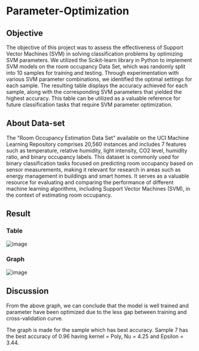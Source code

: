 # Parameter-Optimization
## Objective
The objective of this project was to assess the effectiveness of Support Vector Machines (SVM) in solving classification problems by optimizing SVM parameters. We utilized the Scikit-learn library in Python to implement SVM models on the room occupancy Data Set, which was randomly split into 10 samples for training and testing. Through experimentation with various SVM parameter combinations, we identified the optimal settings for each sample. The resulting table displays the accuracy achieved for each sample, along with the corresponding SVM parameters that yielded the highest accuracy. This table can be utilized as a valuable reference for future classification tasks that require SVM parameter optimization.

## About Data-set
The "Room Occupancy Estimation Data Set" available on the UCI Machine Learning Repository comprises 20,560 instances and includes 7 features such as temperature, relative humidity, light intensity, CO2 level, humidity ratio, and binary occupancy labels. This dataset is commonly used for binary classification tasks focused on predicting room occupancy based on sensor measurements, making it relevant for research in areas such as energy management in buildings and smart homes. It serves as a valuable resource for evaluating and comparing the performance of different machine learning algorithms, including Support Vector Machines (SVM), in the context of estimating room occupancy.

## Result
### Table
![image](https://user-images.githubusercontent.com/78275410/233172460-02d47115-3b22-43ed-9744-eaded879254c.png)


### Graph

![image](https://user-images.githubusercontent.com/78275410/233170607-95eceec9-d0b2-453a-bd78-c21767426477.png)

## Discussion
From the above graph, we can conclude that the model is well trained and parameter have been optimized due to the less gap between training and cross-validation curve.

The graph is made for the sample which has best accuracy. Sample 7 has the best accuracy of 0.96 having kernel = Poly, Nu = 4.25 and Epsilon = 3.44.
